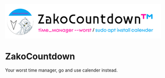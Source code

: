 ![ZakoLogo](./ZCLogoFull.png)
# ZakoCountdown
Your worst time manager, go and use calender instead.
